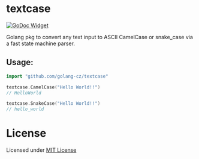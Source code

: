# textcase

[![GoDoc Widget]][GoDoc]

Golang pkg to convert any text input to ASCII CamelCase or snake_case via a fast state machine parser.

## Usage:
```go
import "github.com/golang-cz/textcase"
```

```go
textcase.CamelCase("Hello World!!")
// HelloWorld
```

```go
textcase.SnakeCase("Hello World!!")
// hello_world
```

# License
Licensed under [MIT License](./LICENSE)

[GoDoc]: https://godoc.org/github.com/golang-cz/textcase
[GoDoc Widget]: https://godoc.org/github.com/golang-cz/textcase?status.svg
